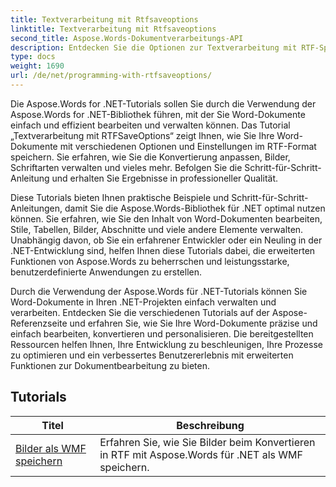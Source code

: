 ```yaml
---
title: Textverarbeitung mit Rtfsaveoptions
linktitle: Textverarbeitung mit Rtfsaveoptions
second_title: Aspose.Words-Dokumentverarbeitungs-API
description: Entdecken Sie die Optionen zur Textverarbeitung mit RTF-Speichern in Aspose.Words für .NET. Erfahren Sie anhand von Schritt-für-Schritt-Anleitungen und C#-Codebeispielen, wie Sie RTF-Dokumente speichern und anpassen.
type: docs
weight: 1690
url: /de/net/programming-with-rtfsaveoptions/
---
```

Die Aspose.Words for .NET-Tutorials sollen Sie durch die Verwendung der Aspose.Words for .NET-Bibliothek führen, mit der Sie Word-Dokumente einfach und effizient bearbeiten und verwalten können. Das Tutorial „Textverarbeitung mit RTFSaveOptions“ zeigt Ihnen, wie Sie Ihre Word-Dokumente mit verschiedenen Optionen und Einstellungen im RTF-Format speichern. Sie erfahren, wie Sie die Konvertierung anpassen, Bilder, Schriftarten verwalten und vieles mehr. Befolgen Sie die Schritt-für-Schritt-Anleitung und erhalten Sie Ergebnisse in professioneller Qualität.

Diese Tutorials bieten Ihnen praktische Beispiele und Schritt-für-Schritt-Anleitungen, damit Sie die Aspose.Words-Bibliothek für .NET optimal nutzen können. Sie erfahren, wie Sie den Inhalt von Word-Dokumenten bearbeiten, Stile, Tabellen, Bilder, Abschnitte und viele andere Elemente verwalten. Unabhängig davon, ob Sie ein erfahrener Entwickler oder ein Neuling in der .NET-Entwicklung sind, helfen Ihnen diese Tutorials dabei, die erweiterten Funktionen von Aspose.Words zu beherrschen und leistungsstarke, benutzerdefinierte Anwendungen zu erstellen.

Durch die Verwendung der Aspose.Words für .NET-Tutorials können Sie Word-Dokumente in Ihren .NET-Projekten einfach verwalten und verarbeiten. Entdecken Sie die verschiedenen Tutorials auf der Aspose-Referenzseite und erfahren Sie, wie Sie Ihre Word-Dokumente präzise und einfach bearbeiten, konvertieren und personalisieren. Die bereitgestellten Ressourcen helfen Ihnen, Ihre Entwicklung zu beschleunigen, Ihre Prozesse zu optimieren und ein verbessertes Benutzererlebnis mit erweiterten Funktionen zur Dokumentbearbeitung zu bieten.

 ## Tutorials
| Titel | Beschreibung |
| --- | --- |
| [Bilder als WMF speichern](./saving-images-as-wmf/) | Erfahren Sie, wie Sie Bilder beim Konvertieren in RTF mit Aspose.Words für .NET als WMF speichern. |